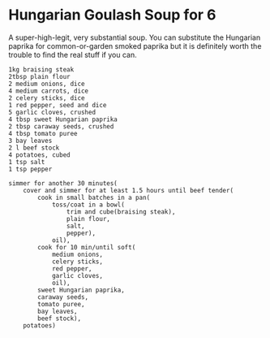 Hungarian Goulash Soup for 6
============================

A super-high-legit, very substantial soup. You can substitute the Hungarian
paprika for common-or-garden smoked paprika but it is definitely worth the
trouble to find the real stuff if you can.

    1kg braising steak
    2tbsp plain flour
    2 medium onions, dice
    4 medium carrots, dice
    2 celery sticks, dice
    1 red pepper, seed and dice
    5 garlic cloves, crushed
    4 tbsp sweet Hungarian paprika
    2 tbsp caraway seeds, crushed
    4 tbsp tomato puree
    3 bay leaves
    2 l beef stock
    4 potatoes, cubed
    1 tsp salt 
    1 tsp pepper

    simmer for another 30 minutes(
        cover and simmer for at least 1.5 hours until beef tender(
            cook in small batches in a pan(
                toss/coat in a bowl(
                    trim and cube(braising steak),
                    plain flour,
                    salt,
                    pepper),
                oil),
            cook for 10 min/until soft(
                medium onions,
                celery sticks,
                red pepper,
                garlic cloves,
                oil),
            sweet Hungarian paprika,
            caraway seeds,
            tomato puree,
            bay leaves,
            beef stock),
        potatoes)
